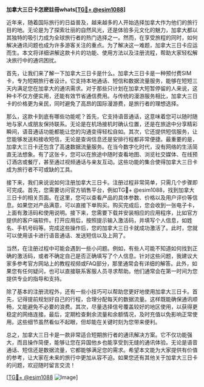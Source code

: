 **加拿大三日卡怎麽註冊whats[[TG💪+ @esim1088](https://t.me/s/esim1088)]**

近年来，随着国际旅行的日益普及，越来越多的人开始选择加拿大作为他们的旅行目的地。无论是为了探索壮丽的自然风光，还是体验多元文化的魅力，加拿大都以其独特的吸引力成为全球旅行者的热门选择之一。然而，在享受旅程的同时，如何解决通讯问题也成为许多游客关注的重点。为了解决这一难题，加拿大三日卡应运而生。本文将详细讲解这款卡片的功能、使用方法以及注册流程，帮助大家轻松解决旅行中的通讯困扰。

首先，让我们来了解一下加拿大三日卡是什么。加拿大三日卡是一种预付费SIM卡，专为短期旅行者设计。它支持本地通话、短信和数据流量服务，能够在短短三天内满足您在加拿大的通讯需求。对于那些只计划在加拿大短暂停留的人来说，这种卡不仅方便实用，还能有效节省通信费用。与传统的漫游服务相比，加拿大三日卡的价格更为亲民，同时避免了高昂的国际漫游费，是旅行者的理想选择。

那么，这款卡到底有哪些功能呢？首先，它支持语音通话，这意味着您可以随时随地与家人或朋友保持联系。无论是在机场接机时确认位置，还是在旅途中分享精彩瞬间，语音通话功能都能让您的沟通变得轻松自如。其次，它还提供短信服务，让您能够发送和接收短信，无论是查询信息还是安排行程都非常便捷。最重要的是，加拿大三日卡还包含了高速数据流量服务。在当今数字化时代，没有网络的生活简直无法想象。有了这张卡，您可以在旅途中随时查看地图、浏览社交媒体、在线预订酒店或餐厅，甚至通过视频通话与亲友互动。这些功能的集合使得加拿大三日卡成为旅行者不可或缺的工具。

接下来，我们来说说如何注册加拿大三日卡。注册过程非常简单，只需几个步骤即可完成。首先，您需要访问官方销售平台，例如TG💪+ @esim1088，找到加拿大三日卡的相关页面。在这里，您可以查看产品的具体参数、价格以及用户评价等信息。如果您对产品满意，可以直接下单购买。购买完成后，您会收到一张电子卡，上面有激活码和使用说明。接下来，您需要下载并安装相应的应用程序，比如官方提供的客户端软件。打开应用后，按照提示输入激活码，并填写个人信息，如姓名、手机号码等。完成这些操作后，您的加拿大三日卡就成功激活了。此时，您就可以使用该卡进行语音通话、发送短信以及上网了。

当然，在注册过程中可能会遇到一些小问题。例如，有些人可能不知道如何找到正确的激活码，或者不确定自己是否正确填写了个人信息。针对这些问题，我建议大家多参考官方网站上的教程视频或FAQ部分，那里通常会有详细的解答。此外，如果您有任何疑问，也可以直接联系客服人员寻求帮助。他们通常会在第一时间为您提供专业的指导和支持。

除了基本的注册流程外，还有一些小技巧可以帮助您更好地使用加拿大三日卡。首先，记得提前规划好自己的行程，合理分配每天的数据流量。这样既能确保通讯顺畅，又能避免不必要的浪费。其次，尽量选择信号覆盖较好的地区使用，以获得更稳定的网络连接。最后，定期检查剩余流量和余额情况，及时充值以免影响正常使用。这些细节虽然看似不起眼，但却能在关键时刻为您带来便利。

总之，加拿大三日卡是一款非常适合短期旅行者的通讯解决方案。它不仅功能强大，而且操作简便，能够让您在异国他乡也能享受到无缝的通讯体验。无论是语音通话、短信还是数据流量，它都能够满足您的需求。希望本文能为大家提供有价值的参考，让大家在未来的旅行中更加从容不迫。如果您还有其他关于加拿大三日卡的问题，欢迎随时留言交流！

[[TG💪+ @esim1088](https://t.me/s/esim1088) ![Image](https://i.postimg.cc/4NQfJmqS/Snipaste-2025-05-13-00-14-12.png)]